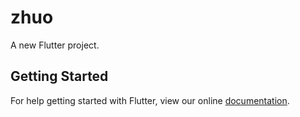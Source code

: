 # zhuo

A new Flutter project.

## Getting Started

For help getting started with Flutter, view our online
[documentation](https://flutter.io/).

